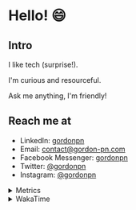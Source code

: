 # Hello! 😄

## Intro

I like tech (surprise!).

I'm curious and resourceful.

Ask me anything, I'm friendly!

## Reach me at

- LinkedIn: [gordonpn](https://www.linkedin.com/in/gordonpn/)
- Email: [contact@gordon-pn.com](mailto:contact@gordon-pn.com)
- Facebook Messenger: [gordonpn](https://www.messenger.com/t/Gordonpn)
- Twitter: [@gordonpn](https://twitter.com/Gordonpn)
- Instagram: [@gordonpn](https://www.instagram.com/gordonpn/)

<details>
  <summary>Metrics</summary>

  <img align="center" src="https://github.com/gordonpn/gordonpn/blob/master/github-metrics.svg" alt="GitHub Metrics">

</details>

<details>
  <summary>WakaTime</summary>

  <!--START_SECTION:waka-->
📊 **This Week I Spent My Time On** 

```text
💬 Programming Languages: 
Java                     6 hrs 9 mins        ██████████░░░░░░░░░░░░░░░   41.61 % 
XML                      5 hrs 19 mins       █████████░░░░░░░░░░░░░░░░   36.01 % 
Brazil Dependency Config 2 hrs 43 mins       █████░░░░░░░░░░░░░░░░░░░░   18.38 % 
Bash                     21 mins             █░░░░░░░░░░░░░░░░░░░░░░░░   02.43 % 
YAML                     7 mins              ░░░░░░░░░░░░░░░░░░░░░░░░░   00.79 % 

🔥 Editors: 
IntelliJ IDEA            14 hrs 22 mins      ████████████████████████░   97.21 % 
VS Code                  21 mins             █░░░░░░░░░░░░░░░░░░░░░░░░   02.43 % 
Cursor                   3 mins              ░░░░░░░░░░░░░░░░░░░░░░░░░   00.36 % 
```


 Last Updated on 20/09/2024 16:25:57 UTC
<!--END_SECTION:waka-->
</details>
